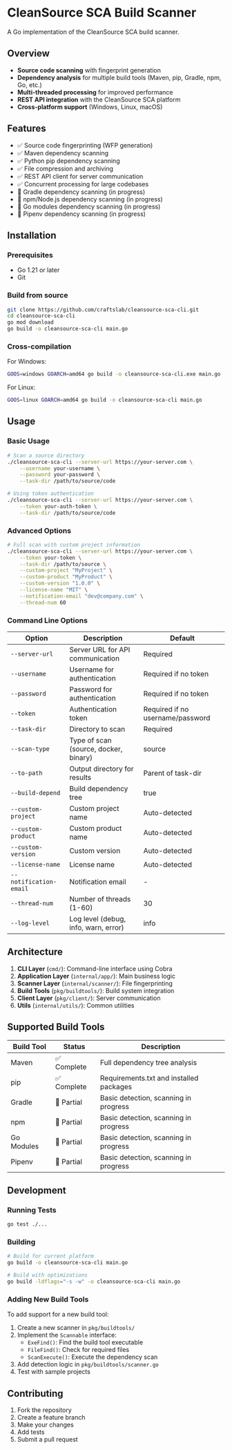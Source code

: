 # CleanSource SCA Build Scanner

A Go implementation of the CleanSource SCA build scanner.

## Overview

- **Source code scanning** with fingerprint generation
- **Dependency analysis** for multiple build tools (Maven, pip, Gradle, npm, Go, etc.)
- **Multi-threaded processing** for improved performance
- **REST API integration** with the CleanSource SCA platform
- **Cross-platform support** (Windows, Linux, macOS)

## Features

- ✅ Source code fingerprinting (WFP generation)
- ✅ Maven dependency scanning
- ✅ Python pip dependency scanning
- ✅ File compression and archiving
- ✅ REST API client for server communication
- ✅ Concurrent processing for large codebases
- 🚧 Gradle dependency scanning (in progress)
- 🚧 npm/Node.js dependency scanning (in progress)
- 🚧 Go modules dependency scanning (in progress)
- 🚧 Pipenv dependency scanning (in progress)

## Installation

### Prerequisites

- Go 1.21 or later
- Git

### Build from source

```bash
git clone https://github.com/craftslab/cleansource-sca-cli.git
cd cleansource-sca-cli
go mod download
go build -o cleansource-sca-cli main.go
```

### Cross-compilation

For Windows:
```bash
GOOS=windows GOARCH=amd64 go build -o cleansource-sca-cli.exe main.go
```

For Linux:
```bash
GOOS=linux GOARCH=amd64 go build -o cleansource-sca-cli main.go
```

## Usage

### Basic Usage

```bash
# Scan a source directory
./cleansource-sca-cli --server-url https://your-server.com \
    --username your-username \
    --password your-password \
    --task-dir /path/to/source/code

# Using token authentication
./cleansource-sca-cli --server-url https://your-server.com \
    --token your-auth-token \
    --task-dir /path/to/source/code
```

### Advanced Options

```bash
# Full scan with custom project information
./cleansource-sca-cli --server-url https://your-server.com \
    --token your-token \
    --task-dir /path/to/source \
    --custom-project "MyProject" \
    --custom-product "MyProduct" \
    --custom-version "1.0.0" \
    --license-name "MIT" \
    --notification-email "dev@company.com" \
    --thread-num 60
```

### Command Line Options

| Option | Description | Default |
|--------|-------------|---------|
| `--server-url` | Server URL for API communication | Required |
| `--username` | Username for authentication | Required if no token |
| `--password` | Password for authentication | Required if no token |
| `--token` | Authentication token | Required if no username/password |
| `--task-dir` | Directory to scan | Required |
| `--scan-type` | Type of scan (source, docker, binary) | source |
| `--to-path` | Output directory for results | Parent of task-dir |
| `--build-depend` | Build dependency tree | true |
| `--custom-project` | Custom project name | Auto-detected |
| `--custom-product` | Custom product name | Auto-detected |
| `--custom-version` | Custom version | Auto-detected |
| `--license-name` | License name | Auto-detected |
| `--notification-email` | Notification email | - |
| `--thread-num` | Number of threads (1-60) | 30 |
| `--log-level` | Log level (debug, info, warn, error) | info |

## Architecture

1. **CLI Layer** (`cmd/`): Command-line interface using Cobra
2. **Application Layer** (`internal/app/`): Main business logic
3. **Scanner Layer** (`internal/scanner/`): File fingerprinting
4. **Build Tools** (`pkg/buildtools/`): Build system integration
5. **Client Layer** (`pkg/client/`): Server communication
6. **Utils** (`internal/utils/`): Common utilities

## Supported Build Tools

| Build Tool | Status | Description |
|------------|--------|-------------|
| Maven | ✅ Complete | Full dependency tree analysis |
| pip | ✅ Complete | Requirements.txt and installed packages |
| Gradle | 🚧 Partial | Basic detection, scanning in progress |
| npm | 🚧 Partial | Basic detection, scanning in progress |
| Go Modules | 🚧 Partial | Basic detection, scanning in progress |
| Pipenv | 🚧 Partial | Basic detection, scanning in progress |

## Development

### Running Tests

```bash
go test ./...
```

### Building

```bash
# Build for current platform
go build -o cleansource-sca-cli main.go

# Build with optimizations
go build -ldflags="-s -w" -o cleansource-sca-cli main.go
```

### Adding New Build Tools

To add support for a new build tool:

1. Create a new scanner in `pkg/buildtools/`
2. Implement the `Scannable` interface:
   - `ExeFind()`: Find the build tool executable
   - `FileFind()`: Check for required files
   - `ScanExecute()`: Execute the dependency scan
3. Add detection logic in `pkg/buildtools/scanner.go`
4. Test with sample projects

## Contributing

1. Fork the repository
2. Create a feature branch
3. Make your changes
4. Add tests
5. Submit a pull request
